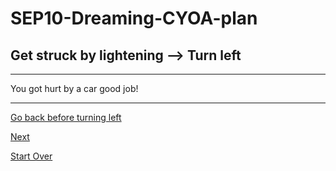 
# SEP10-Dreaming-CYOA-plan
## Get struck by lightening --> Turn left
---
You got hurt by a car good job!

---
[Go back before turning left](get-struck-by-lightening.md)

[Next](wake-up.md)


[Start Over](../home.md)